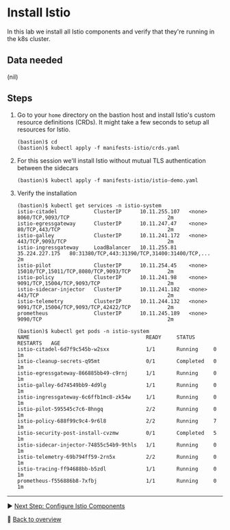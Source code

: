 # Install Istio

In this lab we install all Istio components and verify that they're running in the k8s cluster.

## Data needed
(nil)

## Steps

1. Go to your `home` directory on the bastion host and install Istio's custom resource definitions (CRDs). It might take a few seconds to setup all resources for Istio.

    ```
    (bastion)$ cd
    (bastion)$ kubectl apply -f manifests-istio/crds.yaml
    ```

1. For this session we'll install Istio without mutual TLS authentication between the sidecars

    ```
    (bastion)$ kubectl apply -f manifests-istio/istio-demo.yaml
    ```

1. Verify the installation

    ```
    (bastion)$ kubectl get services -n istio-system
    istio-citadel            ClusterIP      10.11.255.107   <none>           8060/TCP,9093/TCP                                2m
    istio-egressgateway      ClusterIP      10.11.247.47    <none>           80/TCP,443/TCP                                   2m
    istio-galley             ClusterIP      10.11.241.172   <none>           443/TCP,9093/TCP                                 2m
    istio-ingressgateway     LoadBalancer   10.11.255.81    35.224.227.175   80:31380/TCP,443:31390/TCP,31400:31400/TCP,...   2m
    istio-pilot              ClusterIP      10.11.254.45    <none>           15010/TCP,15011/TCP,8080/TCP,9093/TCP            2m
    istio-policy             ClusterIP      10.11.241.98    <none>           9091/TCP,15004/TCP,9093/TCP                      2m
    istio-sidecar-injector   ClusterIP      10.11.241.182   <none>           443/TCP                                          2m
    istio-telemetry          ClusterIP      10.11.244.132   <none>           9091/TCP,15004/TCP,9093/TCP,42422/TCP            2m
    prometheus               ClusterIP      10.11.245.189   <none>           9090/TCP                                         2m
    ```

    ```
    (bastion)$ kubectl get pods -n istio-system
    NAME                                      READY     STATUS      RESTARTS   AGE
    istio-citadel-6d7f9c545b-w2sxx            1/1       Running     0          1m
    istio-cleanup-secrets-q95mt               0/1       Completed   0          1m
    istio-egressgateway-866885bb49-c9rnj      1/1       Running     0          1m
    istio-galley-6d74549bb9-4d9lg             1/1       Running     0          1m
    istio-ingressgateway-6c6ffb1mc8-zk54w     1/1       Running     0          1m
    istio-pilot-595545c7c6-8hngq              2/2       Running     0          1m
    istio-policy-688f99c9c4-9r6l8             2/2       Running     7          1m
    istio-security-post-install-cvzmw         0/1       Completed   5          1m
    istio-sidecar-injector-74855c54b9-9thls   1/1       Running     0          1m
    istio-telemetry-69b794ff59-2rn5x          2/2       Running     0          1m
    istio-tracing-ff94688bb-b5zdl             1/1       Running     0          1m
    prometheus-f556886b8-7xfbj                1/1       Running     0          1m
    ```

---

:arrow_forward: [Next Step: Configure Istio Components](../2_Configure_istio_components)

:arrow_up_small: [Back to overview](../)
